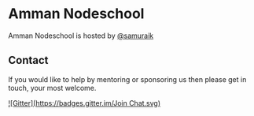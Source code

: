 # Amman Nodeschool


Amman Nodeschool is hosted by [@samuraik](http://twitter.com/khalidnobani)

## Contact

If you would like to help by mentoring or sponsoring us then please get in touch, your most welcome.

[![Gitter](https://badges.gitter.im/Join Chat.svg)](https://gitter.im/nodeschool/amman?utm_source=badge&utm_medium=badge&utm_campaign=pr-badge&utm_content=badge)
